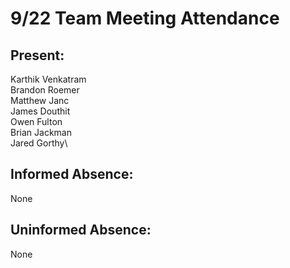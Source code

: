 # 9/22 Team Meeting Attendance

## Present:
Karthik Venkatram\
Brandon Roemer\
Matthew Janc\
James Douthit\
Owen Fulton\
Brian Jackman\
Jared Gorthy\

## Informed Absence:
None 

## Uninformed Absence:
None

